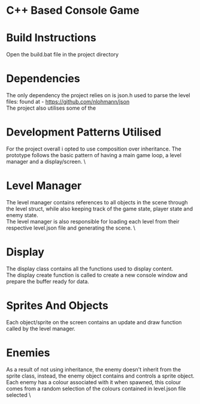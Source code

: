 ﻿# C++ Based Console Game
# Build Instructions
Open the build.bat file in the project directory
# Dependencies
The only dependency the project relies on is json.h used to parse the level files: found at - https://github.com/nlohmann/json \
The project also utilises some of the 
# Development Patterns Utilised
For the project overall i opted to use composition over inheritance.
The prototype follows the basic pattern of having a main game loop, a level manager and a display/screen. \
# Level Manager
The level manager contains references to all objects in the scene through the level struct, while also keeping track of the game state, player state and enemy state. \
The level manager is also responsible for loading each level from their respective level.json file and generating the scene. \
# Display
The display class contains all the functions used to display content. \
The display create function is called to create a new console window and prepare the buffer ready for data. 
# Sprites And Objects
Each object/sprite on the screen contains an update and draw function called by the level manager.
# Enemies
As a result of not using inheritance, the enemy doesn't inherit from the sprite class, instead, the enemy object contains and controls a sprite object. \
Each enemy has a colour associated with it when spawned, this colour comes from a random selection of the colours contained in level.json file selected \
